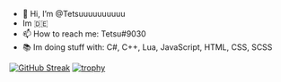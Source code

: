 - 👋 Hi, I’m @Tetsuuuuuuuuuu
- Im 🇩🇪
- 📫 How to reach me: Tetsu#9030
- 📚 Im doing stuff with: C#, C++, Lua, JavaScript, HTML, CSS, SCSS

[![GitHub Streak](https://streak-stats.demolab.com?user=Tetsuuuuuuuuuu%20&theme=github-dark-dimmed&date_format=j%20M%5B%20Y%5D&exclude_days=Sun%2CSat)](https://git.io/streak-stats)
[![trophy](https://github-profile-trophy.vercel.app/?username=Tetsuuuuuuuuuu)](https://github.com/ryo-ma/github-profile-trophy)
